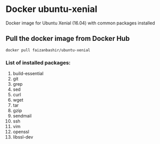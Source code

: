 # Docker ubuntu-xenial
Docker image for Ubuntu Xenial (16.04) with common packages installed

## Pull the docker image from Docker Hub
`docker pull faizanbashir/ubuntu-xenial`

### List of installed packages:
1. build-essential 
2. git 
3. grep 
4. sed 
5. curl 
6. wget 
7. tar 
8. gzip 
9. sendmail 
10. ssh 
11. vim 
12. openssl 
13. libssl-dev
